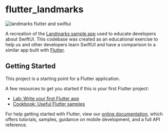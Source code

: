 # flutter_landmarks

![landmarks flutter and swiftui](https://cdn-images-1.medium.com/max/2600/1*MVIWpODgcf3d5O348l95Fg.png)

A recreation of the [Landmarks sample app](https://developer.apple.com/tutorials/swiftui) used to educate developers about SwiftUI. This codebase was created as an educational exercise to help us and other developers learn SwiftUI and have a comparison to a similar app built with [Flutter](https://flutter.dev).

## Getting Started

This project is a starting point for a Flutter application.

A few resources to get you started if this is your first Flutter project:

- [Lab: Write your first Flutter app](https://flutter.dev/docs/get-started/codelab)
- [Cookbook: Useful Flutter samples](https://flutter.dev/docs/cookbook)

For help getting started with Flutter, view our 
[online documentation](https://flutter.dev/docs), which offers tutorials, 
samples, guidance on mobile development, and a full API reference.
